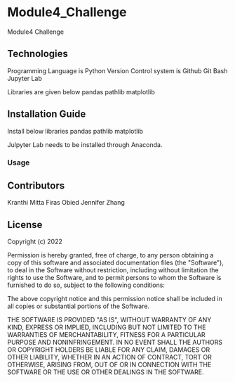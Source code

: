 # Module4_Challenge
Module4 Challenge

## Technologies
Programming Language is Python
Version Control system is Github
Git Bash
Jupyter Lab

Libraries are given below
pandas
pathlib
matplotlib





## Installation Guide

Install below libraries
pandas
pathlib
matplotlib

Julpyter Lab needs to be installed through Anaconda.





### Usage





## Contributors
Kranthi Mitta
Firas Obied
Jennifer Zhang




## License

Copyright (c) 2022 

Permission is hereby granted, free of charge, to any person obtaining a copy
of this software and associated documentation files (the "Software"), to deal
in the Software without restriction, including without limitation the rights
to use  the Software, and to permit persons to whom the Software is
furnished to do so, subject to the following conditions:

The above copyright notice and this permission notice shall be included in all
copies or substantial portions of the Software.

THE SOFTWARE IS PROVIDED "AS IS", WITHOUT WARRANTY OF ANY KIND, EXPRESS OR
IMPLIED, INCLUDING BUT NOT LIMITED TO THE WARRANTIES OF MERCHANTABILITY,
FITNESS FOR A PARTICULAR PURPOSE AND NONINFRINGEMENT. IN NO EVENT SHALL THE
AUTHORS OR COPYRIGHT HOLDERS BE LIABLE FOR ANY CLAIM, DAMAGES OR OTHER
LIABILITY, WHETHER IN AN ACTION OF CONTRACT, TORT OR OTHERWISE, ARISING FROM,
OUT OF OR IN CONNECTION WITH THE SOFTWARE OR THE USE OR OTHER DEALINGS IN THE
SOFTWARE.
